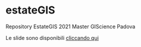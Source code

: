 # estateGIS
Repository EstateGIS 2021 Master GIScience Padova  

Le slide sono disponibili [cliccando qui](https://drive.google.com/file/d/1d99m9eGPvSzO56Ce8XsTBXo6YSOipvlp/view?usp=sharing)
